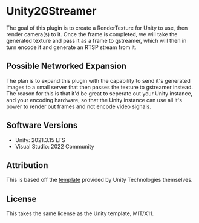 # Unity2GStreamer
The goal of this plugin is to create a RenderTexture for Unity to use, then render camera(s) to it. 
Once the frame is completed, we will take the generated texture and pass it as a frame to gstreamer, which will then in turn encode it and generate an RTSP stream from it.

## Possible Networked Expansion
The plan is to expand this plugin with the capability to send it's generated images to a small server that then passes the texture to gstreamer instead. 
The reason for this is that it'd be great to seperate out your Unity instance, and your encoding hardware, so that the Unity instance can use all it's power to render out frames and not encode video signals. 

## Software Versions
* Unity: 2021.3.15 LTS
* Visual Studio: 2022 Community

## Attribution
This is based off the [template](https://github.com/Unity-Technologies/NativeRenderingPlugin) provided by Unity Technologies themselves.

## License
This takes the same license as the Unity template, MIT/X11. 
